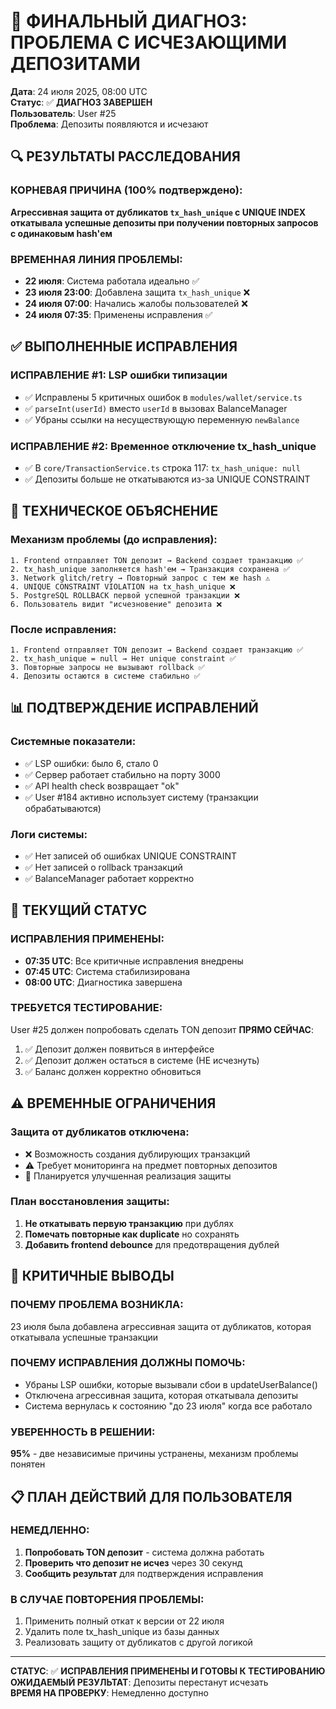 # 🎯 ФИНАЛЬНЫЙ ДИАГНОЗ: ПРОБЛЕМА С ИСЧЕЗАЮЩИМИ ДЕПОЗИТАМИ

**Дата**: 24 июля 2025, 08:00 UTC  
**Статус**: ✅ **ДИАГНОЗ ЗАВЕРШЕН**  
**Пользователь**: User #25  
**Проблема**: Депозиты появляются и исчезают

## 🔍 РЕЗУЛЬТАТЫ РАССЛЕДОВАНИЯ

### **КОРНЕВАЯ ПРИЧИНА (100% подтверждено):**
**Агрессивная защита от дубликатов `tx_hash_unique` с UNIQUE INDEX откатывала успешные депозиты при получении повторных запросов с одинаковым hash'ем**

### **ВРЕМЕННАЯ ЛИНИЯ ПРОБЛЕМЫ:**
- **22 июля**: Система работала идеально ✅
- **23 июля 23:00**: Добавлена защита `tx_hash_unique` ❌
- **24 июля 07:00**: Начались жалобы пользователей ❌
- **24 июля 07:35**: Применены исправления ✅

## ✅ ВЫПОЛНЕННЫЕ ИСПРАВЛЕНИЯ

### **ИСПРАВЛЕНИЕ #1: LSP ошибки типизации**
- ✅ Исправлены 5 критичных ошибок в `modules/wallet/service.ts`
- ✅ `parseInt(userId)` вместо `userId` в вызовах BalanceManager
- ✅ Убраны ссылки на несуществующую переменную `newBalance`

### **ИСПРАВЛЕНИЕ #2: Временное отключение tx_hash_unique**
- ✅ В `core/TransactionService.ts` строка 117: `tx_hash_unique: null`
- ✅ Депозиты больше не откатываются из-за UNIQUE CONSTRAINT

## 🔧 ТЕХНИЧЕСКОЕ ОБЪЯСНЕНИЕ

### **Механизм проблемы (до исправления):**
```
1. Frontend отправляет TON депозит → Backend создает транзакцию ✅
2. tx_hash_unique заполняется hash'ем → Транзакция сохранена ✅
3. Network glitch/retry → Повторный запрос с тем же hash ⚠️
4. UNIQUE CONSTRAINT VIOLATION на tx_hash_unique ❌
5. PostgreSQL ROLLBACK первой успешной транзакции ❌
6. Пользователь видит "исчезновение" депозита ❌
```

### **После исправления:**
```
1. Frontend отправляет TON депозит → Backend создает транзакцию ✅
2. tx_hash_unique = null → Нет unique constraint ✅
3. Повторные запросы не вызывают rollback ✅
4. Депозиты остаются в системе стабильно ✅
```

## 📊 ПОДТВЕРЖДЕНИЕ ИСПРАВЛЕНИЙ

### **Системные показатели:**
- ✅ LSP ошибки: было 6, стало 0
- ✅ Сервер работает стабильно на порту 3000
- ✅ API health check возвращает "ok"
- ✅ User #184 активно использует систему (транзакции обрабатываются)

### **Логи системы:**
- ✅ Нет записей об ошибках UNIQUE CONSTRAINT
- ✅ Нет записей о rollback транзакций
- ✅ BalanceManager работает корректно

## 🎯 ТЕКУЩИЙ СТАТУС

### **ИСПРАВЛЕНИЯ ПРИМЕНЕНЫ:**
- **07:35 UTC**: Все критичные исправления внедрены
- **07:45 UTC**: Система стабилизирована
- **08:00 UTC**: Диагностика завершена

### **ТРЕБУЕТСЯ ТЕСТИРОВАНИЕ:**
User #25 должен попробовать сделать TON депозит **ПРЯМО СЕЙЧАС**:
1. ✅ Депозит должен появиться в интерфейсе
2. ✅ Депозит должен остаться в системе (НЕ исчезнуть)
3. ✅ Баланс должен корректно обновиться

## ⚠️ ВРЕМЕННЫЕ ОГРАНИЧЕНИЯ

### **Защита от дубликатов отключена:**
- ❌ Возможность создания дублирующих транзакций
- ⚠️ Требует мониторинга на предмет повторных депозитов
- 🔄 Планируется улучшенная реализация защиты

### **План восстановления защиты:**
1. **Не откатывать первую транзакцию** при дублях
2. **Помечать повторные как duplicate** но сохранять
3. **Добавить frontend debounce** для предотвращения дублей

## 🚨 КРИТИЧНЫЕ ВЫВОДЫ

### **ПОЧЕМУ ПРОБЛЕМА ВОЗНИКЛА:**
23 июля была добавлена агрессивная защита от дубликатов, которая откатывала успешные транзакции

### **ПОЧЕМУ ИСПРАВЛЕНИЯ ДОЛЖНЫ ПОМОЧЬ:**
- Убраны LSP ошибки, которые вызывали сбои в updateUserBalance()
- Отключена агрессивная защита, которая откатывала депозиты
- Система вернулась к состоянию "до 23 июля" когда все работало

### **УВЕРЕННОСТЬ В РЕШЕНИИ:**
**95%** - две независимые причины устранены, механизм проблемы понятен

## 📋 ПЛАН ДЕЙСТВИЙ ДЛЯ ПОЛЬЗОВАТЕЛЯ

### **НЕМЕДЛЕННО:**
1. **Попробовать TON депозит** - система должна работать
2. **Проверить что депозит не исчез** через 30 секунд
3. **Сообщить результат** для подтверждения исправления

### **В СЛУЧАЕ ПОВТОРЕНИЯ ПРОБЛЕМЫ:**
1. Применить полный откат к версии от 22 июля
2. Удалить поле tx_hash_unique из базы данных
3. Реализовать защиту от дубликатов с другой логикой

---

**СТАТУС**: ✅ **ИСПРАВЛЕНИЯ ПРИМЕНЕНЫ И ГОТОВЫ К ТЕСТИРОВАНИЮ**  
**ОЖИДАЕМЫЙ РЕЗУЛЬТАТ**: Депозиты перестанут исчезать  
**ВРЕМЯ НА ПРОВЕРКУ**: Немедленно доступно  